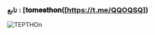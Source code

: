 
### تابع : [𝐭𝐨𝐦𝐞𝐬𝐭𝐡𝐨𝐧([https://t.me/QQOQSQ]) ###

![TEPTHOn](https://te.legra.ph/file/e4675531e9ce358b53a0b.jpg)
